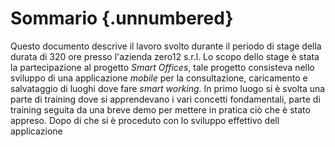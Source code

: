<!--
    Una breve descrizione dell'intero documento:
        - l'attività svolta in breve
        - struttura del documento
-->

# Sommario {.unnumbered}

Questo documento descrive il lavoro svolto durante il periodo di stage della durata di 320 ore presso l'azienda zero12 s.r.l.
Lo scopo dello stage è stata la partecipazione al progetto _Smart Offices_, tale progetto consisteva nello sviluppo di una applicazione _mobile_ per la consultazione, caricamento e salvataggio di luoghi dove fare _smart working_.
In primo luogo si è svolta una parte di training dove si apprendevano i vari concetti fondamentali, parte di training seguita da una breve demo per mettere in pratica ciò che è stato appreso.
Dopo di che si è proceduto con lo sviluppo effettivo dell applicazione 
